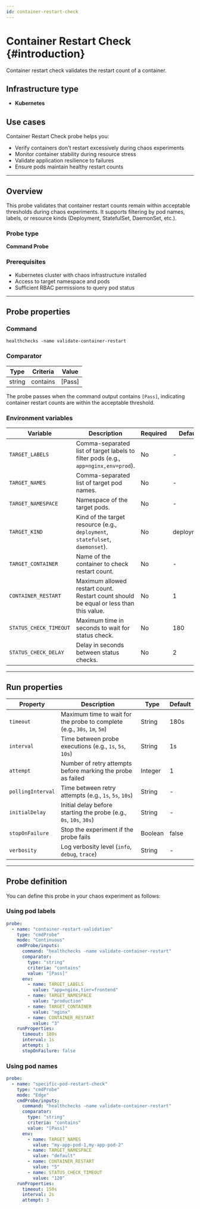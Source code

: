 ```yaml
---
id: container-restart-check
---
```


# Container Restart Check {#introduction}

Container restart check validates the restart count of a container.

## Infrastructure type

- **Kubernetes**

## Use cases

Container Restart Check probe helps you:
- Verify containers don't restart excessively during chaos experiments
- Monitor container stability during resource stress
- Validate application resilience to failures
- Ensure pods maintain healthy restart counts

---

## Overview

This probe validates that container restart counts remain within acceptable thresholds during chaos experiments. It supports filtering by pod names, labels, or resource kinds (Deployment, StatefulSet, DaemonSet, etc.).

### Probe type
**Command Probe**

### Prerequisites

- Kubernetes cluster with chaos infrastructure installed
- Access to target namespace and pods
- Sufficient RBAC permissions to query pod status

---

## Probe properties

### Command
```
healthchecks -name validate-container-restart
```

### Comparator

| Type | Criteria | Value |
|------|----------|-------|
| string | contains | [Pass] |

The probe passes when the command output contains `[Pass]`, indicating container restart counts are within the acceptable threshold.

### Environment variables

| Variable | Description | Required | Default |
|----------|-------------|----------|---------|
| `TARGET_LABELS` | Comma-separated list of target labels to filter pods (e.g., `app=nginx,env=prod`). | No | - |
| `TARGET_NAMES` | Comma-separated list of target pod names. | No | - |
| `TARGET_NAMESPACE` | Namespace of the target pods. | No | - |
| `TARGET_KIND` | Kind of the target resource (e.g., `deployment`, `statefulset`, `daemonset`). | No | deployment |
| `TARGET_CONTAINER` | Name of the container to check restart count. | No | - |
| `CONTAINER_RESTART` | Maximum allowed restart count. Restart count should be equal or less than this value. | No | 1 |
| `STATUS_CHECK_TIMEOUT` | Maximum time in seconds to wait for status check. | No | 180 |
| `STATUS_CHECK_DELAY` | Delay in seconds between status checks. | No | 2 |

---

## Run properties

| Property | Description | Type | Default |
|----------|-------------|------|---------|
| `timeout` | Maximum time to wait for the probe to complete (e.g., `30s`, `1m`, `5m`) | String | 180s |
| `interval` | Time between probe executions (e.g., `1s`, `5s`, `10s`) | String | 1s |
| `attempt` | Number of retry attempts before marking the probe as failed | Integer | 1 |
| `pollingInterval` | Time between retry attempts (e.g., `1s`, `5s`, `10s`) | String | - |
| `initialDelay` | Initial delay before starting the probe (e.g., `0s`, `10s`, `30s`) | String | - |
| `stopOnFailure` | Stop the experiment if the probe fails | Boolean | false |
| `verbosity` | Log verbosity level (`info`, `debug`, `trace`) | String | - |

---

## Probe definition

You can define this probe in your chaos experiment as follows:

### Using pod labels

```yaml
probe:
  - name: "container-restart-validation"
    type: "cmdProbe"
    mode: "Continuous"
    cmdProbe/inputs:
      command: "healthchecks -name validate-container-restart"
      comparator:
        type: "string"
        criteria: "contains"
        value: "[Pass]"
      env:
        - name: TARGET_LABELS
          value: "app=nginx,tier=frontend"
        - name: TARGET_NAMESPACE
          value: "production"
        - name: TARGET_CONTAINER
          value: "nginx"
        - name: CONTAINER_RESTART
          value: "3"
    runProperties:
      timeout: 180s
      interval: 1s
      attempt: 1
      stopOnFailure: false
```

### Using pod names

```yaml
probe:
  - name: "specific-pod-restart-check"
    type: "cmdProbe"
    mode: "Edge"
    cmdProbe/inputs:
      command: "healthchecks -name validate-container-restart"
      comparator:
        type: "string"
        criteria: "contains"
        value: "[Pass]"
      env:
        - name: TARGET_NAMES
          value: "my-app-pod-1,my-app-pod-2"
        - name: TARGET_NAMESPACE
          value: "default"
        - name: CONTAINER_RESTART
          value: "5"
        - name: STATUS_CHECK_TIMEOUT
          value: "120"
    runProperties:
      timeout: 150s
      interval: 2s
      attempt: 3
```
